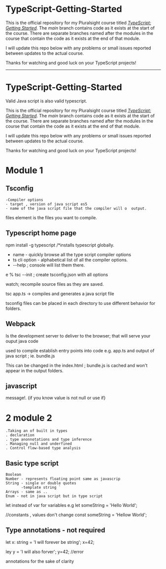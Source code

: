 # TypeScript-Getting-Started

This is the official repository for my Pluralsight course titled [*TypeScript: Getting Started*](https://app.pluralsight.com/library/courses/typescript-getting-started/table-of-contents). 
The *main* branch contains code as it 
exists at the start of the course. There are separate branches named after the modules in the course that contain the code as it 
exists at the end of that module.

I will update this repo below with any problems or small issues reported between updates to the actual course.

Thanks for watching and good luck on your TypeScript projects!


-------

# TypeScript-Getting-Started

Valid Java script is also valid typescript.

This is the official repository for my Pluralsight course titled [*TypeScript: Getting Started*](https://app.pluralsight.com/library/courses/typescript-getting-started/table-of-contents). 
The *main* branch contains code as it 
exists at the start of the course. There are separate branches named after the modules in the course that contain the code as it 
exists at the end of that module.

I will update this repo below with any problems or small issues reported between updates to the actual course.

Thanks for watching and good luck on your TypeScript projects!


# Module 1



Tsconfig
--------
    -Compiler options
    - target , version of java script es5
    - name of the java script file that the compiler will o  output.

files element is the files you want to compile.


Typescript home page 
--------------------
npm install -g typescript  /*installs typescript globally.

 - name - quickly browse all the type script compiler options
 - ts cli option - alphabetical list of all the compiler options.
 - --help ; console will list them there.

 e % tsc --init ; create tsconfig.json with all options

 watch; recompile source files as they are saved.

 tsc app.ts -> compiles and generates a java script file

 tsconfig files can be placed in each directory to use different behavior for folders.


Webpack
----------

Is the development server to deliver to the browser; that will serve your ouput java code

used to compile establish entry points into code e.g. app.ts
and output of java script ; ie. bundle.js

This  can be changed in the index.html ; bundle.js is cached and won't appear in the output folders.


 javascript
 -----------

 message!. {if you know value is not null or use if}





# 2 module 2
```
.Taking an of built in types
. declaration 
. type anonnotations and type inference
. Managing null and underfined
. Control flow-based type analysis
```

## Basic type script
```
Boolean 
Number - represents floating point same as javascrip
String - single or double quotes
       -template string `
Arrays - same as ..
Enum - not in java script but in type script
```

let instead of var for variables
e.g let someString = 'Hello World';

//constants , values don't change
const someString  = 'Hellow World';

Type annotations - not required
----------------

let x: string = 'I will forever be string';
x=42;

ley y = 'I will also forver';
y=42; //error

annotations for the sake of clarity 










